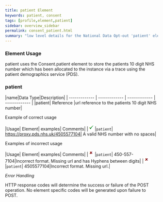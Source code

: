 ```yaml
---
title: patient Element
keywords: patient, consent
tags: [profile,element,patient]
sidebar: overview_sidebar
permalink: consent_patient.html
summary: "low level details for the National Data Opt-out 'patient' element"
---
```

### Element Usage ###

patient uses the Consent.patient element to store the patients 10 digit NHS number which has been allocated to the instance via a trace using the patient demographics service (PDS). 

### patient ###

|name|Data Type|Description|
| ------------- | ------------- | ------------- | ------------- |
|patient| Reference |url reference to the patients 10 digit NHS number|

Example of correct usage

|Usage| Element| examples| Comments|
|![Tick](images/tick.png)|`patient`| https://proxy.pds.nhs.uk/4505577104| A valid NHS number with no spaces|

Examples of incorrect usage

|Usage| Element| examples| Comments|
|![Cross](images/cross.png)|`patient`| 450-557-7104|Incorrect format. Missing url and has Hyphens between digits|
|![Cross](images/cross.png)|`patient`| 4505577104|Incorrect format. Missing url.|


*Error Handling*

HTTP response codes will determine the success or failure of the POST operation. No element specific codes will be generated upon failure to POST.





